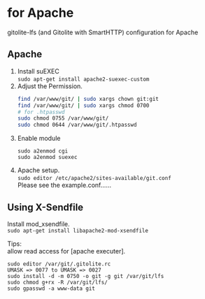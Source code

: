 # for Apache
gitolite-lfs (and Gitolite with SmartHTTP) configuration for Apache

## Apache
1. Install suEXEC  
   `sudo apt-get install apache2-suexec-custom`
1. Adjust the Permission.
   ```bash
   find /var/www/git/ | sudo xargs chown git:git
   find /var/www/git/ | sudo xargs chmod 0700
   # for .htpasswd
   sudo chmod 0755 /var/www/git/
   sudo chmod 0644 /var/www/git/.htpasswd
   ```
1. Enable module
   ```
   sudo a2enmod cgi
   sudo a2enmod suexec
   ```
1. Apache setup.  
   `sudo editor /etc/apache2/sites-available/git.conf`  
   Please see the example.conf......

## Using X-Sendfile
Install mod_xsendfile.  
`sudo apt-get install libapache2-mod-xsendfile`

Tips:  
allow read access for [apache executer].
```
sudo editor /var/git/.gitolite.rc
UMASK => 0077 to UMASK => 0027
sudo install -d -m 0750 -o git -g git /var/git/lfs
sudo chmod g+rx -R /var/git/lfs/
sudo gpasswd -a www-data git
```